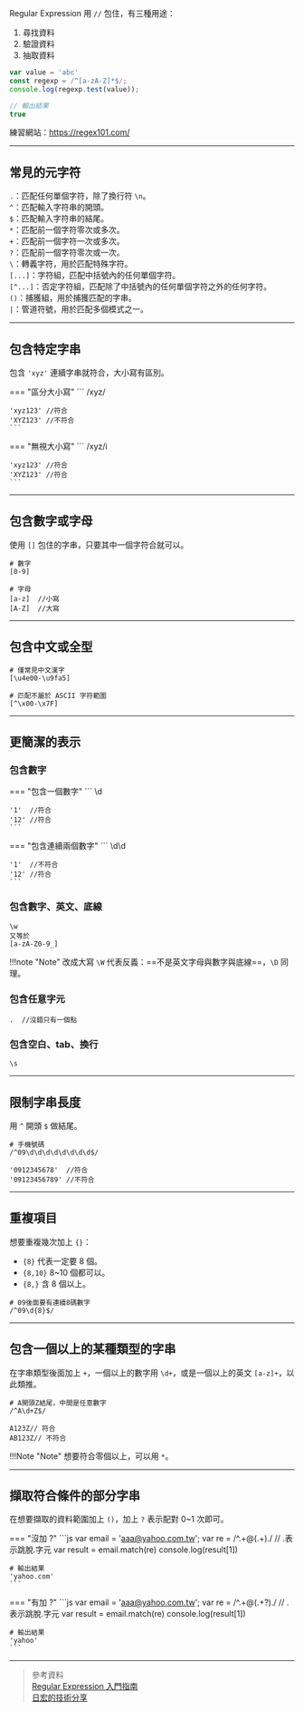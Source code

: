 Regular Expression 用 `//` 包住，有三種用途：  

1. 尋找資料
2. 驗證資料
3. 抽取資料

``` js
var value = 'abc'
const regexp = /^[a-zA-Z]*$/;
console.log(regexp.test(value));

// 輸出結果
true
```

練習網站：https://regex101.com/

---

## 常見的元字符

`.`：匹配任何單個字符，除了換行符 `\n`。  
`^`：匹配輸入字符串的開頭。  
`$`：匹配輸入字符串的結尾。  
`*`：匹配前一個字符零次或多次。  
`+`：匹配前一個字符一次或多次。  
`?`：匹配前一個字符零次或一次。  
`\`：轉義字符，用於匹配特殊字符。  
`[...]`：字符組，匹配中括號內的任何單個字符。  
`[^...]`：否定字符組，匹配除了中括號內的任何單個字符之外的任何字符。  
`()`：捕獲組，用於捕獲匹配的字串。  
`|`：管道符號，用於匹配多個模式之一。  

---

## 包含特定字串

包含 `'xyz'` 連續字串就符合，大小寫有區別。

=== "區分大小寫"
    ```
    /xyz/

    'xyz123' //符合
    'XYZ123' //不符合
    ```

=== "無視大小寫"
    ```
    /xyz/i

    'xyz123' //符合
    'XYZ123' //符合
    ```


---

## 包含數字或字母

使用 `[]` 包住的字串，只要其中一個字符合就可以。

```
# 數字
[0-9]

# 字母
[a-z]  //小寫
[A-Z]  //大寫
```

---

## 包含中文或全型

```
# 僅常見中文漢字
[\u4e00-\u9fa5]

# 匹配不屬於 ASCII 字符範圍
[^\x00-\x7F]
```

---

## 更簡潔的表示

### 包含數字

=== "包含一個數字"
    ```
    \d

    '1'  //符合
    '12' //符合
    ```

=== "包含連續兩個數字"
    ```
    \d\d

    '1'  //不符合
    '12' //符合
    ```

### 包含數字、英文、底線

```
\w
又等於
[a-zA-Z0-9_]
```

!!!note "Note"
    改成大寫 `\W` 代表反義：==不是英文字母與數字與底線==，`\D` 同理。

### 包含任意字元

```
.  //沒錯只有一個點
```

### 包含空白、tab、換行

```
\s
```

---

## 限制字串長度

用 `^` 開頭 `$` 做結尾。

```
# 手機號碼
/^09\d\d\d\d\d\d\d\d$/

'0912345678'  //符合
'09123456789' //不符合
```

---

## 重複項目

想要重複幾次加上 `{}`：  

- `{8}` 代表一定要 8 個。  
- `{8,10}` 8~10 個都可以。  
- `{8,}` 含 8 個以上。  

```
# 09後面要有連續8碼數字
/^09\d{8}$/
```

---

## 包含一個以上的某種類型的字串

在字串類型後面加上 `+`，一個以上的數字用 `\d+`，或是一個以上的英文 `[a-z]+`，以此類推。
```
# A開頭Z結尾，中間是任意數字
/^A\d+Z$/

A123Z// 符合
AB123Z// 不符合
```

!!!Note "Note"
    想要符合零個以上，可以用 `*`。

---

## 擷取符合條件的部分字串

在想要擷取的資料範圍加上 `()`，加上 `?` 表示配對 0~1 次即可。

=== "沒加 ?"
    ```js
    var email = 'aaa@yahoo.com.tw';
    var re = /^.+@(.+)\./
    // \.表示跳脫.字元
    var result = email.match(re)
    console.log(result[1])

    # 輸出結果
    'yahoo.com'
    ```
=== "有加 ?"
    ```js
    var email = 'aaa@yahoo.com.tw';
    var re = /^.+@(.+?)\./
    // \.表示跳脫.字元
    var result = email.match(re)
    console.log(result[1])

    # 輸出結果
    'yahoo'
    ```
---

> 參考資料  
> [Regular Expression 入門指南](https://blog.techbridge.cc/2020/05/14/introduction-to-regular-expression/)  
> [日宏的技術分享](https://test-zoxul-25825563df0f22bc52a20ee5150919645dc3ef0f19709d858ccf.gitlab.io/regular_express/regex/)



